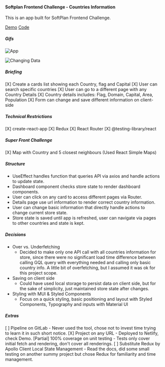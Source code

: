 #### Softplan Frontend Challenge - Countries Information

This is an app built for SoftPlan Frontend Challenge.

[Demo](https://ccasci-countries-challenge.netlify.app/)
[Code](https://github.com/carloscasciano/countries_frontend_challenge)

##### Gifs

![App](https://media.giphy.com/media/lnPfpbN3JNUocUhGfV/giphy.gif)

![Changing Data](https://media.giphy.com/media/UShp6QvbgkimRxUYuN/giphy.gif)

##### Briefing
[X] Create a cards list showing each Country, flag and Capital
[X] User can search specific countries
[X] User can go to a different page with any Country Details
[X] Country details includes: Flag, Domain, Capital, Area, Population
[X] Form can change and save different information on client-side 

##### Technical Restrictions
[X] create-react-app
[X] Redux
[X] React Router
[X] @testing-library/react

##### Super Front Challenge
[X] Map with Country and 5 closest neighbours (Used React Simple Maps)

##### Structure

- UseEffect handles function that queries API via axios and handle actions to update state.
- Dashboard component checks store state to render dashboard components.
- User can click on any card to access different pages via Router.
- Details page use url information to render correct country information.
- User can change basic information that directly handle actions to change current store state.
- Store state is saved until app is refreshed, user can navigate via pages to other countries and state is kept.

##### Decisions

- Over vs. Underfetching
    - Decided to make only one API call with all countries information for store, since there were no significant load time difference between calling GQL query with everything needed and calling only basic country info. A little bit of overfetching, but I assumed it was ok for this project scope.
- Saving on client side
    - Could have used local storage to persist data on client side, but for the sake of simplicity, just maintained store state after changes.
- Styling with MUI & Styled Components
    - Focus on a quick styling, basic positioning and layout with Styled Components, Typography and inputs with Material UI
    
##### Extras

[ ] Pipeline on GitLab - Never used the tool, chose not to invest time trying to learn it in such short notice.
[X] Project on any URL - Deployed to Netlify, check Demo.
[Partial] 100% coverage on unit testing - Tests only cover initial fetch and rendering, don't cover all renderings.
[ ] Substitute Redux by Apollo Client Local State Management - Read the docs, did some small testing on another summy project but chose Redux for familiarity and time management.



